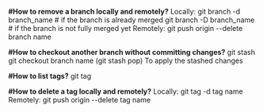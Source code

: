 **#How to remove a branch locally and remotely?**
Locally:
git branch -d branch_name  # if the branch is already merged
git branch -D branch_name  # if the branch is not fully merged yet
Remotely:
git push origin --delete branch name

**#How to checkout another branch without committing changes?**
git stash
git checkout branch name
(git stash pop) To apply the stashed changes

**#How to list tags?**
git tag

**#How to delete a tag locally and remotely?**
Locally:
git tag -d tag name
Remotely: 
git push origin --delete tag name

 



